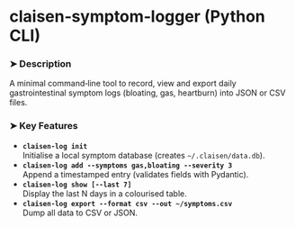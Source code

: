 # claisen‑symptom‑logger (Python CLI)

### ➤ Description  
A minimal command‑line tool to record, view and export daily gastrointestinal symptom logs (bloating, gas, heartburn) into JSON or CSV files.

### ➤ Key Features  
- **`claisen-log init`**  
  Initialise a local symptom database (creates `~/.claisen/data.db`).
- **`claisen-log add --symptoms gas,bloating --severity 3`**  
  Append a timestamped entry (validates fields with Pydantic).  
- **`claisen-log show [--last 7]`**  
  Display the last N days in a colourised table.  
- **`claisen-log export --format csv --out ~/symptoms.csv`**  
  Dump all data to CSV or JSON.

